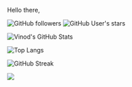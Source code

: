  Hello there, 

![GitHub followers](https://img.shields.io/github/followers/GunagantiVinodKumar?label=Follow&style=social)
![GitHub User's stars](https://img.shields.io/github/stars/GunagantiVinodKumar?affiliations=OWNER%2CCOLLABORATOR&style=social)


![Vinod's GitHub Stats](https://github-readme-stats.vercel.app/api?username=GunagantiVinodKumar&show_icons=true&theme=tokyonight)

![Top Langs](https://github-readme-stats.vercel.app/api/top-langs/?username=GunagantiVinodKumar&layout=compact&theme=onedark)

![GitHub Streak](https://github-readme-streak-stats.herokuapp.com/?user=GunagantiVinodKumar&theme=radical)


<img src="https://readme-typing-svg.demolab.com?font=Fira+Code&duration=2000&pause=1000&color=36BCF7&center=true&vCenter=true&width=435&lines=Hey+there!+I'm+Vinod.;Welcome+to+my+GitHub!" />
